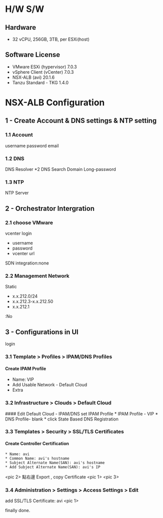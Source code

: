 # H/W S/W
## Hardware
* 32 vCPU, 256GB, 3TB, per ESXi(host)

## Software License
* VMware ESXi (hypervisor) 7.0.3
* vSphere Client (vCenter) 7.0.3
* NSX-ALB (avi) 20.1.6
* Tanzu Standard - TKG 1.4.0


# NSX-ALB Configuration
## 1 - Create Account & DNS settings & NTP setting

### 1.1 Account
username
password
email

### 1.2 DNS 
DNS Resolver *2
DNS Search Domain
Long-password

### 1.3 NTP
NTP Server

## 2 - Orchestrator Intergration

### 2.1 choose VMware
vcenter login
* username
* password
* vcenter url

SDN integration:none

### 2.2 Management Network
Static
* x.x.212.0/24
* x.x.212.3-x.x.212.50
* x.x.212.1

:No

## 3 - Configurations in UI

login
  <pic>
  
### 3.1 Template > Profiles > IPAM/DNS Profiles 
  <pic>
 
#### Create IPAM Profile
  * Name: VIP
  * Add Usable Network - Default Cloud
  * Extra
  <pic>
  
### 3.2 Infrastructure > Clouds > Default Cloud
  <pic>
#### Edit Default Cloud - IPAM/DNS
    set IPAM Profile
    * IPAM Profile - VIP
    * DNS Profile- blank
    * click State Based DNS Registration
  <pic>
    
### 3.3 Templates > Security > SSL/TLS Certificates 
#### Create Controller Certification
    * Name: avi
    * Common Name: avi's hostname
    * Subject Alternate Name(SAN): avi's hostname
    * Add Subject Alternate Name(SAN): avi's IP
  <pic 2>
   點右邊 Export , copy Certificate
  <pic 1>
    <pic 3>
      
### 3.4 Administration > Settings > Access Settings > Edit
  add SSL/TLS Certificate: avi
  <pic 1>
    
    
finally done.
